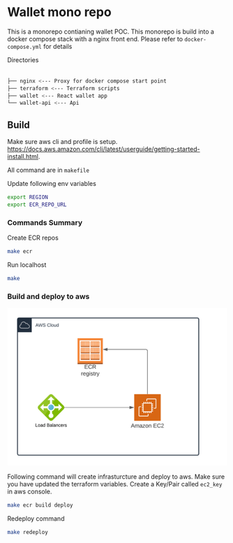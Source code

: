 # Wallet mono repo

This is a monorepo contianing wallet POC. This monorepo is build into a docker compose stack with a nginx front end. Please refer to `docker-compose.yml` for details

Directories

```bash

├── nginx <--- Proxy for docker compose start point
├── terraform <--- Terraform scripts
├── wallet <--- React wallet app
└── wallet-api <--- Api 

```

## Build

Make sure aws cli and profile is setup. <https://docs.aws.amazon.com/cli/latest/userguide/getting-started-install.html>.

All command are in `makefile`

Update following env variables

```bash
export REGION
export ECR_REPO_URL
```

### Commands Summary

Create ECR repos

```bash
make ecr
```

Run localhost

```bash
make 
```

### Build and deploy to aws

![AWS Infrastructure](./aws-diagram.png "AWS Infrastucture")

Following command will create infrasturcture and deploy to aws.
Make sure you have updated the terraform variables.
Create a Key/Pair called `ec2_key` in aws console.

```bash
make ecr build deploy
```

Redeploy command

```bash
make redeploy
```
